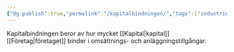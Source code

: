 ```yaml
---
{"dg-publish":true,"permalink":"/kapitalbindningen/","tags":["industriellekonomi"]}
---
```


Kapitalbindningen beror av hur mycket [[Kapital\|kapital]] [[Företag\|företaget]] binder i omsättnings- och anläggningstillgångar.